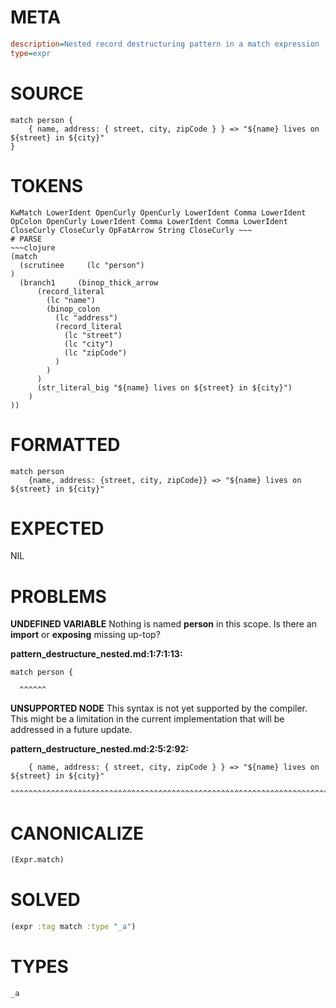 # META
~~~ini
description=Nested record destructuring pattern in a match expression
type=expr
~~~
# SOURCE
~~~roc
match person {
    { name, address: { street, city, zipCode } } => "${name} lives on ${street} in ${city}"
}
~~~
# TOKENS
~~~text
KwMatch LowerIdent OpenCurly OpenCurly LowerIdent Comma LowerIdent OpColon OpenCurly LowerIdent Comma LowerIdent Comma LowerIdent CloseCurly CloseCurly OpFatArrow String CloseCurly ~~~
# PARSE
~~~clojure
(match
  (scrutinee     (lc "person")
)
  (branch1     (binop_thick_arrow
      (record_literal
        (lc "name")
        (binop_colon
          (lc "address")
          (record_literal
            (lc "street")
            (lc "city")
            (lc "zipCode")
          )
        )
      )
      (str_literal_big "${name} lives on ${street} in ${city}")
    )
))
~~~
# FORMATTED
~~~roc
match person
	{name, address: {street, city, zipCode}} => "${name} lives on ${street} in ${city}"
~~~
# EXPECTED
NIL
# PROBLEMS
**UNDEFINED VARIABLE**
Nothing is named **person** in this scope.
Is there an **import** or **exposing** missing up-top?

**pattern_destructure_nested.md:1:7:1:13:**
```roc
match person {
```
      ^^^^^^


**UNSUPPORTED NODE**
This syntax is not yet supported by the compiler.
This might be a limitation in the current implementation that will be addressed in a future update.

**pattern_destructure_nested.md:2:5:2:92:**
```roc
    { name, address: { street, city, zipCode } } => "${name} lives on ${street} in ${city}"
```
    ^^^^^^^^^^^^^^^^^^^^^^^^^^^^^^^^^^^^^^^^^^^^^^^^^^^^^^^^^^^^^^^^^^^^^^^^^^^^^^^^^^^^^^^


# CANONICALIZE
~~~clojure
(Expr.match)
~~~
# SOLVED
~~~clojure
(expr :tag match :type "_a")
~~~
# TYPES
~~~roc
_a
~~~
